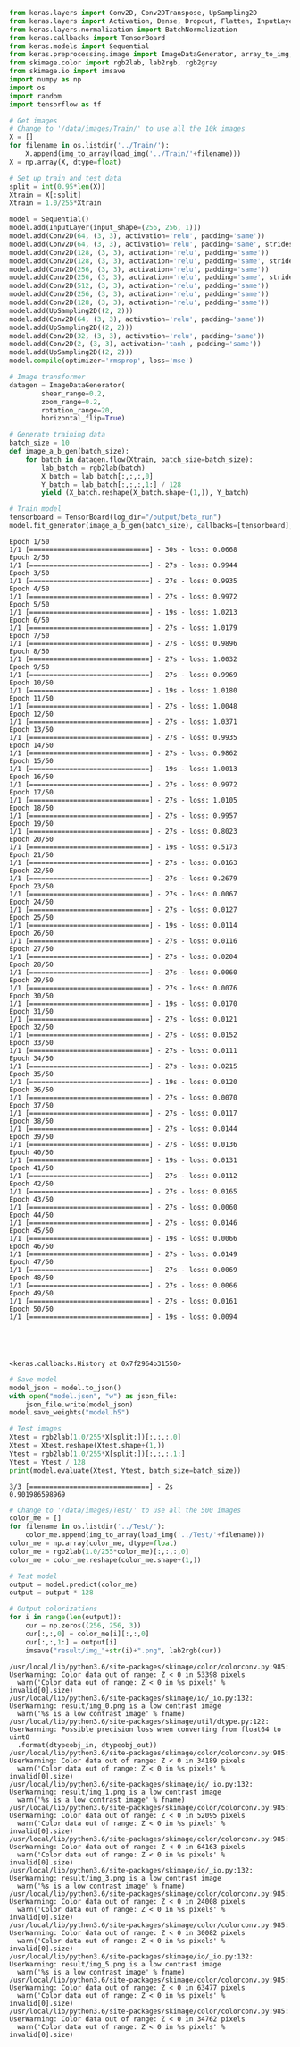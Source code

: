

```python
from keras.layers import Conv2D, Conv2DTranspose, UpSampling2D
from keras.layers import Activation, Dense, Dropout, Flatten, InputLayer
from keras.layers.normalization import BatchNormalization
from keras.callbacks import TensorBoard
from keras.models import Sequential
from keras.preprocessing.image import ImageDataGenerator, array_to_img, img_to_array, load_img
from skimage.color import rgb2lab, lab2rgb, rgb2gray
from skimage.io import imsave
import numpy as np
import os
import random
import tensorflow as tf
```


```python
# Get images
# Change to '/data/images/Train/' to use all the 10k images
X = []
for filename in os.listdir('../Train/'):
    X.append(img_to_array(load_img('../Train/'+filename)))
X = np.array(X, dtype=float)

# Set up train and test data
split = int(0.95*len(X))
Xtrain = X[:split]
Xtrain = 1.0/255*Xtrain
```


```python
model = Sequential()
model.add(InputLayer(input_shape=(256, 256, 1)))
model.add(Conv2D(64, (3, 3), activation='relu', padding='same'))
model.add(Conv2D(64, (3, 3), activation='relu', padding='same', strides=2))
model.add(Conv2D(128, (3, 3), activation='relu', padding='same'))
model.add(Conv2D(128, (3, 3), activation='relu', padding='same', strides=2))
model.add(Conv2D(256, (3, 3), activation='relu', padding='same'))
model.add(Conv2D(256, (3, 3), activation='relu', padding='same', strides=2))
model.add(Conv2D(512, (3, 3), activation='relu', padding='same'))
model.add(Conv2D(256, (3, 3), activation='relu', padding='same'))
model.add(Conv2D(128, (3, 3), activation='relu', padding='same'))
model.add(UpSampling2D((2, 2)))
model.add(Conv2D(64, (3, 3), activation='relu', padding='same'))
model.add(UpSampling2D((2, 2)))
model.add(Conv2D(32, (3, 3), activation='relu', padding='same'))
model.add(Conv2D(2, (3, 3), activation='tanh', padding='same'))
model.add(UpSampling2D((2, 2)))
model.compile(optimizer='rmsprop', loss='mse')
```


```python
# Image transformer
datagen = ImageDataGenerator(
        shear_range=0.2,
        zoom_range=0.2,
        rotation_range=20,
        horizontal_flip=True)

# Generate training data
batch_size = 10
def image_a_b_gen(batch_size):
    for batch in datagen.flow(Xtrain, batch_size=batch_size):
        lab_batch = rgb2lab(batch)
        X_batch = lab_batch[:,:,:,0]
        Y_batch = lab_batch[:,:,:,1:] / 128
        yield (X_batch.reshape(X_batch.shape+(1,)), Y_batch)

# Train model      
tensorboard = TensorBoard(log_dir="/output/beta_run")
model.fit_generator(image_a_b_gen(batch_size), callbacks=[tensorboard], epochs=50, steps_per_epoch=1)
```

    Epoch 1/50
    1/1 [==============================] - 30s - loss: 0.0668
    Epoch 2/50
    1/1 [==============================] - 27s - loss: 0.9944
    Epoch 3/50
    1/1 [==============================] - 27s - loss: 0.9935
    Epoch 4/50
    1/1 [==============================] - 27s - loss: 0.9972
    Epoch 5/50
    1/1 [==============================] - 19s - loss: 1.0213
    Epoch 6/50
    1/1 [==============================] - 27s - loss: 1.0179
    Epoch 7/50
    1/1 [==============================] - 27s - loss: 0.9896
    Epoch 8/50
    1/1 [==============================] - 27s - loss: 1.0032
    Epoch 9/50
    1/1 [==============================] - 27s - loss: 0.9969
    Epoch 10/50
    1/1 [==============================] - 19s - loss: 1.0180
    Epoch 11/50
    1/1 [==============================] - 27s - loss: 1.0048
    Epoch 12/50
    1/1 [==============================] - 27s - loss: 1.0371
    Epoch 13/50
    1/1 [==============================] - 27s - loss: 0.9935
    Epoch 14/50
    1/1 [==============================] - 27s - loss: 0.9862
    Epoch 15/50
    1/1 [==============================] - 19s - loss: 1.0013
    Epoch 16/50
    1/1 [==============================] - 27s - loss: 0.9972
    Epoch 17/50
    1/1 [==============================] - 27s - loss: 1.0105
    Epoch 18/50
    1/1 [==============================] - 27s - loss: 0.9957
    Epoch 19/50
    1/1 [==============================] - 27s - loss: 0.8023
    Epoch 20/50
    1/1 [==============================] - 19s - loss: 0.5173
    Epoch 21/50
    1/1 [==============================] - 27s - loss: 0.0163
    Epoch 22/50
    1/1 [==============================] - 27s - loss: 0.2679
    Epoch 23/50
    1/1 [==============================] - 27s - loss: 0.0067
    Epoch 24/50
    1/1 [==============================] - 27s - loss: 0.0127
    Epoch 25/50
    1/1 [==============================] - 19s - loss: 0.0114
    Epoch 26/50
    1/1 [==============================] - 27s - loss: 0.0116
    Epoch 27/50
    1/1 [==============================] - 27s - loss: 0.0204
    Epoch 28/50
    1/1 [==============================] - 27s - loss: 0.0060
    Epoch 29/50
    1/1 [==============================] - 27s - loss: 0.0076
    Epoch 30/50
    1/1 [==============================] - 19s - loss: 0.0170
    Epoch 31/50
    1/1 [==============================] - 27s - loss: 0.0121
    Epoch 32/50
    1/1 [==============================] - 27s - loss: 0.0152
    Epoch 33/50
    1/1 [==============================] - 27s - loss: 0.0111
    Epoch 34/50
    1/1 [==============================] - 27s - loss: 0.0215
    Epoch 35/50
    1/1 [==============================] - 19s - loss: 0.0120
    Epoch 36/50
    1/1 [==============================] - 27s - loss: 0.0070
    Epoch 37/50
    1/1 [==============================] - 27s - loss: 0.0117
    Epoch 38/50
    1/1 [==============================] - 27s - loss: 0.0144
    Epoch 39/50
    1/1 [==============================] - 27s - loss: 0.0136
    Epoch 40/50
    1/1 [==============================] - 19s - loss: 0.0131
    Epoch 41/50
    1/1 [==============================] - 27s - loss: 0.0112
    Epoch 42/50
    1/1 [==============================] - 27s - loss: 0.0165
    Epoch 43/50
    1/1 [==============================] - 27s - loss: 0.0060
    Epoch 44/50
    1/1 [==============================] - 27s - loss: 0.0146
    Epoch 45/50
    1/1 [==============================] - 19s - loss: 0.0066
    Epoch 46/50
    1/1 [==============================] - 27s - loss: 0.0149
    Epoch 47/50
    1/1 [==============================] - 27s - loss: 0.0069
    Epoch 48/50
    1/1 [==============================] - 27s - loss: 0.0066
    Epoch 49/50
    1/1 [==============================] - 27s - loss: 0.0161
    Epoch 50/50
    1/1 [==============================] - 19s - loss: 0.0094





    <keras.callbacks.History at 0x7f2964b31550>




```python
# Save model
model_json = model.to_json()
with open("model.json", "w") as json_file:
    json_file.write(model_json)
model.save_weights("model.h5")
```


```python
# Test images
Xtest = rgb2lab(1.0/255*X[split:])[:,:,:,0]
Xtest = Xtest.reshape(Xtest.shape+(1,))
Ytest = rgb2lab(1.0/255*X[split:])[:,:,:,1:]
Ytest = Ytest / 128
print(model.evaluate(Xtest, Ytest, batch_size=batch_size))
```

    3/3 [==============================] - 2s
    0.901986598969



```python
# Change to '/data/images/Test/' to use all the 500 images
color_me = []
for filename in os.listdir('../Test/'):
	color_me.append(img_to_array(load_img('../Test/'+filename)))
color_me = np.array(color_me, dtype=float)
color_me = rgb2lab(1.0/255*color_me)[:,:,:,0]
color_me = color_me.reshape(color_me.shape+(1,))

# Test model
output = model.predict(color_me)
output = output * 128

# Output colorizations
for i in range(len(output)):
	cur = np.zeros((256, 256, 3))
	cur[:,:,0] = color_me[i][:,:,0]
	cur[:,:,1:] = output[i]
	imsave("result/img_"+str(i)+".png", lab2rgb(cur))
```

    /usr/local/lib/python3.6/site-packages/skimage/color/colorconv.py:985: UserWarning: Color data out of range: Z < 0 in 53398 pixels
      warn('Color data out of range: Z < 0 in %s pixels' % invalid[0].size)
    /usr/local/lib/python3.6/site-packages/skimage/io/_io.py:132: UserWarning: result/img_0.png is a low contrast image
      warn('%s is a low contrast image' % fname)
    /usr/local/lib/python3.6/site-packages/skimage/util/dtype.py:122: UserWarning: Possible precision loss when converting from float64 to uint8
      .format(dtypeobj_in, dtypeobj_out))
    /usr/local/lib/python3.6/site-packages/skimage/color/colorconv.py:985: UserWarning: Color data out of range: Z < 0 in 34189 pixels
      warn('Color data out of range: Z < 0 in %s pixels' % invalid[0].size)
    /usr/local/lib/python3.6/site-packages/skimage/io/_io.py:132: UserWarning: result/img_1.png is a low contrast image
      warn('%s is a low contrast image' % fname)
    /usr/local/lib/python3.6/site-packages/skimage/color/colorconv.py:985: UserWarning: Color data out of range: Z < 0 in 52095 pixels
      warn('Color data out of range: Z < 0 in %s pixels' % invalid[0].size)
    /usr/local/lib/python3.6/site-packages/skimage/color/colorconv.py:985: UserWarning: Color data out of range: Z < 0 in 64163 pixels
      warn('Color data out of range: Z < 0 in %s pixels' % invalid[0].size)
    /usr/local/lib/python3.6/site-packages/skimage/io/_io.py:132: UserWarning: result/img_3.png is a low contrast image
      warn('%s is a low contrast image' % fname)
    /usr/local/lib/python3.6/site-packages/skimage/color/colorconv.py:985: UserWarning: Color data out of range: Z < 0 in 24008 pixels
      warn('Color data out of range: Z < 0 in %s pixels' % invalid[0].size)
    /usr/local/lib/python3.6/site-packages/skimage/color/colorconv.py:985: UserWarning: Color data out of range: Z < 0 in 30082 pixels
      warn('Color data out of range: Z < 0 in %s pixels' % invalid[0].size)
    /usr/local/lib/python3.6/site-packages/skimage/io/_io.py:132: UserWarning: result/img_5.png is a low contrast image
      warn('%s is a low contrast image' % fname)
    /usr/local/lib/python3.6/site-packages/skimage/color/colorconv.py:985: UserWarning: Color data out of range: Z < 0 in 63477 pixels
      warn('Color data out of range: Z < 0 in %s pixels' % invalid[0].size)
    /usr/local/lib/python3.6/site-packages/skimage/color/colorconv.py:985: UserWarning: Color data out of range: Z < 0 in 34762 pixels
      warn('Color data out of range: Z < 0 in %s pixels' % invalid[0].size)

